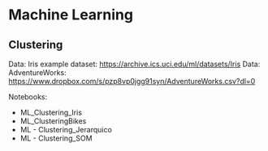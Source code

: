 # Machine Learning

## Clustering

Data: Iris example dataset: https://archive.ics.uci.edu/ml/datasets/Iris
Data: AdventureWorks: https://www.dropbox.com/s/pzp8vp0jgg91syn/AdventureWorks.csv?dl=0

Notebooks:
- ML_Clustering_Iris
- ML_ClusteringBikes
- ML - Clustering_Jerarquico
- ML - Clustering_SOM
